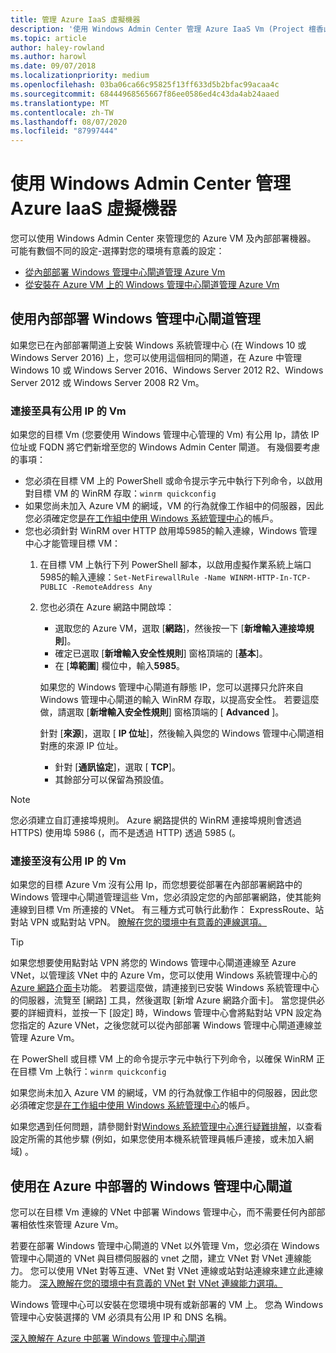 ```yaml
---
title: 管理 Azure IaaS 虛擬機器
description: '使用 Windows Admin Center 管理 Azure IaaS Vm (Project 檀香山) '
ms.topic: article
author: haley-rowland
ms.author: harowl
ms.date: 09/07/2018
ms.localizationpriority: medium
ms.openlocfilehash: 03ba06ca66c95825f13ff633d5b2bfac99acaa4c
ms.sourcegitcommit: 68444968565667f86ee0586ed4c43da4ab24aaed
ms.translationtype: MT
ms.contentlocale: zh-TW
ms.lasthandoff: 08/07/2020
ms.locfileid: "87997444"
---
```

# <a name="manage-azure-iaas-virtual-machines-with-windows-admin-center"></a>使用 Windows Admin Center 管理 Azure IaaS 虛擬機器

您可以使用 Windows Admin Center 來管理您的 Azure VM 及內部部署機器。 可能有數個不同的設定-選擇對您的環境有意義的設定：
- [從內部部署 Windows 管理中心閘道管理 Azure Vm](#manage-with-an-on-premises-windows-admin-center-gateway)
- [從安裝在 Azure VM 上的 Windows 管理中心閘道管理 Azure Vm](#use-a-windows-admin-center-gateway-deployed-in-azure)

## <a name="manage-with-an-on-premises-windows-admin-center-gateway"></a>使用內部部署 Windows 管理中心閘道管理

如果您已在內部部署閘道上安裝 Windows 系統管理中心 (在 Windows 10 或 Windows Server 2016) 上，您可以使用這個相同的閘道，在 Azure 中管理 Windows 10 或 Windows Server 2016、Windows Server 2012 R2、Windows Server 2012 或 Windows Server 2008 R2 Vm。

### <a name="connecting-to-vms-with-a-public-ip"></a>連接至具有公用 IP 的 Vm

如果您的目標 Vm (您要使用 Windows 管理中心管理的 Vm) 有公用 Ip，請依 IP 位址或 FQDN 將它們新增至您的 Windows Admin Center 閘道。 有幾個要考慮的事項：

- 您必須在目標 VM 上的 PowerShell 或命令提示字元中執行下列命令，以啟用對目標 VM 的 WinRM 存取：`winrm quickconfig`
- 如果您尚未加入 Azure VM 的網域，VM 的行為就像工作組中的伺服器，因此您必須確定您[是在工作組中使用 Windows 系統管理中心](../support/troubleshooting.md#using-windows-admin-center-in-a-workgroup)的帳戶。
- 您也必須針對 WinRM over HTTP 啟用埠5985的輸入連線，Windows 管理中心才能管理目標 VM：
  1. 在目標 VM 上執行下列 PowerShell 腳本，以啟用虛擬作業系統上端口5985的輸入連線：`Set-NetFirewallRule -Name WINRM-HTTP-In-TCP-PUBLIC -RemoteAddress Any`

  2. 您也必須在 Azure 網路中開啟埠：

     - 選取您的 Azure VM，選取 [**網路**]，然後按一下 [**新增輸入連接埠規則**]。
     - 確定已選取 [**新增輸入安全性規則**] 窗格頂端的 [**基本**]。
     - 在 [**埠範圍**] 欄位中，輸入**5985**。

     如果您的 Windows 管理中心閘道有靜態 IP，您可以選擇只允許來自 Windows 管理中心閘道的輸入 WinRM 存取，以提高安全性。
     若要這麼做，請選取 [**新增輸入安全性規則**] 窗格頂端的 [ **Advanced** ]。

     針對 [**來源**]，選取 [ **IP 位址**]，然後輸入與您的 Windows 管理中心閘道相對應的來源 IP 位址。

     - 針對 [**通訊協定**]，選取 [ **TCP**]。
     - 其餘部分可以保留為預設值。

> [!NOTE]
> 您必須建立自訂連接埠規則。 Azure 網路提供的 WinRM 連接埠規則會透過 HTTPS) 使用埠 5986 (，而不是透過 HTTP) 透過 5985 (。

### <a name="connecting-to-vms-without-a-public-ip"></a>連接至沒有公用 IP 的 Vm

如果您的目標 Azure Vm 沒有公用 Ip，而您想要從部署在內部部署網路中的 Windows 管理中心閘道管理這些 Vm，您必須設定您的內部部署網路，使其能夠連線到目標 Vm 所連接的 VNet。 有三種方式可執行此動作： ExpressRoute、站對站 VPN 或點對站 VPN。 [瞭解在您的環境中有意義的連線選項。](/azure/vpn-gateway/vpn-gateway-plan-design)

>[!TIP]
>如果您想要使用點對站 VPN 將您的 Windows 管理中心閘道連線至 Azure VNet，以管理該 VNet 中的 Azure Vm，您可以使用 Windows 系統管理中心的[Azure 網路介面卡](https://aka.ms/WACNetworkAdapter)功能。 若要這麼做，請連接到已安裝 Windows 系統管理中心的伺服器，流覽至 [網路] 工具，然後選取 [新增 Azure 網路介面卡]。 當您提供必要的詳細資料，並按一下 [設定] 時，Windows 管理中心會將點對站 VPN 設定為您指定的 Azure VNet，之後您就可以從內部部署 Windows 管理中心閘道連線並管理 Azure Vm。

在 PowerShell 或目標 VM 上的命令提示字元中執行下列命令，以確保 WinRM 正在目標 Vm 上執行：`winrm quickconfig`

如果您尚未加入 Azure VM 的網域，VM 的行為就像工作組中的伺服器，因此您必須確定您[是在工作組中使用 Windows 系統管理中心](../support/troubleshooting.md#using-windows-admin-center-in-a-workgroup)的帳戶。

如果您遇到任何問題，請參閱針對[Windows 系統管理中心進行疑難排解](../support/troubleshooting.md)，以查看設定所需的其他步驟 (例如，如果您使用本機系統管理員帳戶連接，或未加入網域) 。

## <a name="use-a-windows-admin-center-gateway-deployed-in-azure"></a>使用在 Azure 中部署的 Windows 管理中心閘道

您可以在目標 Vm 連線的 VNet 中部署 Windows 管理中心，而不需要任何內部部署相依性來管理 Azure Vm。

若要在部署 Windows 管理中心閘道的 VNet 以外管理 Vm，您必須在 Windows 管理中心閘道的 VNet 與目標伺服器的 vnet 之間，建立 VNet 對 VNet 連線能力。 您可以使用 VNet 對等互連、VNet 對 VNet 連線或站對站連線來建立此連線能力。 [深入瞭解在您的環境中有意義的 VNet 對 VNet 連線能力選項。](/azure/vpn-gateway/vpn-gateway-howto-vnet-vnet-resource-manager-portal)

Windows 管理中心可以安裝在您環境中現有或新部署的 VM 上。 您為 Windows 管理中心安裝選擇的 VM 必須具有公用 IP 和 DNS 名稱。

[深入瞭解在 Azure 中部署 Windows 管理中心閘道](deploy-wac-in-azure.md)